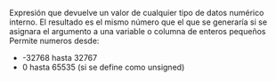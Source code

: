 Expresión que devuelve un valor de cualquier tipo de datos numérico interno.
El resultado es el mismo número que el que se generaría si se asignara el argumento a una variable o columna de enteros pequeños
Permite numeros desde:
- -32768 hasta 32767
- 0 hasta 65535 (si se define como unsigned)